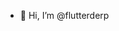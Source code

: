 - 👋 Hi, I’m @flutterderp
<!---
- 👀 I’m interested in ...
- 🌱 I’m currently learning ...
- 💞️ I’m looking to collaborate on ...
- 📫 How to reach me ...
--->

<!---
flutterderp/flutterderp is a ✨ special ✨ repository because its `README.md` (this file) appears on your GitHub profile.
You can click the Preview link to take a look at your changes.
--->
